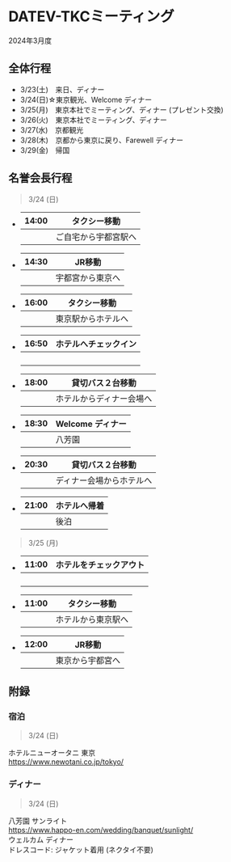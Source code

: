 # DATEV-TKCミーティング  

2024年3月度

## 全体行程

- 3/23(土)　来日、ディナー
- 3/24(日)☆東京観光、Welcome ディナー
- 3/25(月)　東京本社でミーティング、ディナー (プレゼント交換)
- 3/26(火)　東京本社でミーティング、ディナー
- 3/27(水)　京都観光
- 3/28(木)　京都から東京に戻り、Farewell ディナー
- 3/29(金)　帰国

## 名誉会長行程

> 3/24 (日)

- |14:00|タクシー移動|
  |--:|--|
  ||ご自宅から宇都宮駅へ|

- |14:30|JR移動|
  |--:|--|
  ||宇都宮から東京へ|

- |16:00|タクシー移動|
  |--:|--|
  ||東京駅からホテルへ|

- |16:50|ホテルへチェックイン|
  |--:|--|
  ||<br>|

- |18:00|貸切バス２台移動|
  |--:|--|
  ||ホテルからディナー会場へ|

- |18:30|Welcome ディナー|
  |--:|--|
  ||八芳園<br>|

- |20:30|貸切バス２台移動|
  |--:|--|
  ||ディナー会場からホテルへ|

- |21:00|ホテルへ帰着|
  |--:|--|
  ||後泊|

> 3/25 (月)

- |11:00|ホテルをチェックアウト|
  |--:|--|
  ||<br>|

- |11:00|タクシー移動|
  |--:|--|
  ||ホテルから東京駅へ|

- |12:00|JR移動|
  |--:|--|
  ||東京から宇都宮へ|

## 附録

### 宿泊

> 3/24 (日)

ホテルニューオータニ 東京  
https://www.newotani.co.jp/tokyo/

### ディナー

> 3/24 (日)

八芳園 サンライト  
https://www.happo-en.com/wedding/banquet/sunlight/  
ウェルカム ディナー  
ドレスコード: ジャケット着用 (ネクタイ不要)
